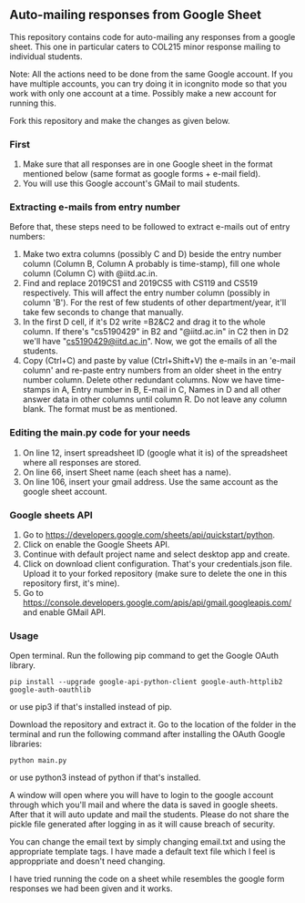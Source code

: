 ## Auto-mailing responses from Google Sheet


This repository contains code for auto-mailing any responses from a google sheet. This one in particular caters to COL215 minor response mailing to individual students. 

Note: All the actions need to be done from the same Google account. If you have multiple accounts, you can try doing it in icongnito mode so that you work with only one account at a time. Possibly make a new account for running this. 

Fork this repository and make the changes as given below.

### First
1. Make sure that all responses are in one Google sheet in the format mentioned below (same format as google forms + e-mail field).
2. You will use this Google account's GMail to mail students. 

### Extracting e-mails from entry number 
Before that, these steps need to be followed to extract e-mails out of entry numbers:
  1. Make two extra columns (possibly C and D) beside the entry number column (Column B, Column A probably is time-stamp), fill one whole column (Column C) with @iitd.ac.in.  
  2. Find and replace 2019CS1 and 2019CS5 with CS119 and CS519 respectively. This will affect the entry number column (possibly in column 'B'). For the rest of few students of other department/year, it'll take few seconds to change that manually.
  3. In the first D cell, if it's D2 write =B2&C2 and drag it to the whole column. If there's "cs5190429" in B2 and "@iitd.ac.in" in C2 then in D2 we'll have "cs5190429@iitd.ac.in". Now, we got the emails of all the students. 
  4. Copy (Ctrl+C) and paste by value (Ctrl+Shift+V) the e-mails in an 'e-mail column' and re-paste entry numbers from an older sheet in the entry number column. Delete other redundant columns. Now we have time-stamps in A, Entry number in B, E-mail in C, Names in D and all other answer data in other columns until column R. Do not leave any column blank. The format must be as mentioned.
 
  
### Editing the main.py code for your needs

1. On line 12, insert spreadsheet ID (google what it is) of the spreadsheet where all responses are stored.  
2. On line 66, insert Sheet name (each sheet has a name).
3. On line 106, insert your gmail address. Use the same account as the google sheet account.

### Google sheets API
1. Go to https://developers.google.com/sheets/api/quickstart/python.
2. Click on enable the Google Sheets API.
3. Continue with default project name and select desktop app and create.
4. Click on download client configuration. That's your credentials.json file. Upload it to your forked repository (make sure to delete the one in this repository first, it's mine). 
5. Go to https://console.developers.google.com/apis/api/gmail.googleapis.com/ and enable GMail API. 

### Usage

Open terminal.
Run the following pip command to get the Google OAuth library.
```
pip install --upgrade google-api-python-client google-auth-httplib2 google-auth-oauthlib
```
or use pip3 if that's installed instead of pip. 

Download the repository and extract it. Go to the location of the folder in the terminal and run the following command after installing the OAuth Google libraries:
```
python main.py
```
or use python3 instead of python if that's installed. 

A window will open where you will have to login to the google account through which you'll mail and where the data is saved in google sheets. After that it will auto update and mail the students. Please do not share the pickle file generated after logging in as it will cause breach of security.

You can change the email text by simply changing email.txt and using the appropriate template tags. I have made a default text file which I feel is approppriate and doesn't need changing. 

I have tried running the code on a sheet while resembles the google form responses we had been given and it works. 
